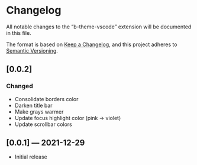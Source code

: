 # Changelog

All notable changes to the “b-theme-vscode” extension will be documented in this file.

The format is based on [Keep a Changelog](https://keepachangelog.com/en/1.0.0/), and this project adheres to [Semantic Versioning](https://semver.org/spec/v2.0.0.html).

## [0.0.2]

### Changed
- Consolidate borders color
- Darken title bar
- Make grays warmer
- Update focus highlight color (pink → violet)
- Update scrollbar colors


## [0.0.1] — 2021-12-29
- Initial release
